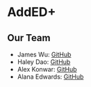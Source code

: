 # AddED+














## Our Team

- James Wu: [GitHub](https://github.com/plasmium1)
- Haley Dao: [GitHub](https://github.com/halwysss)
- Alex Konwar: [GitHub](https://github.com/Akonwar1)
- Alana Edwards: [GitHub](https://github.com/prettyalana)

